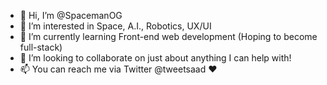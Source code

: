- 👋 Hi, I’m @SpacemanOG
- 👀 I’m interested in Space, A.I., Robotics, UX/UI
- 🌱 I’m currently learning Front-end web development (Hoping to become full-stack)
- 💞️ I’m looking to collaborate on just about anything I can help with!
- 📫 You can reach me via Twitter @tweetsaad ❤️

<!---
SpacemanOG/SpacemanOG is a ✨ special ✨ repository because its `README.md` (this file) appears on your GitHub profile.
You can click the Preview link to take a look at your changes.
--->
